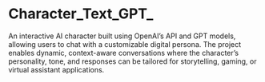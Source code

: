 # Character_Text_GPT_
An interactive AI character built using OpenAI’s API and GPT models, allowing users to chat with a customizable digital persona. The project enables dynamic, context-aware conversations where the character’s personality, tone, and responses can be tailored for storytelling, gaming, or virtual assistant applications.
